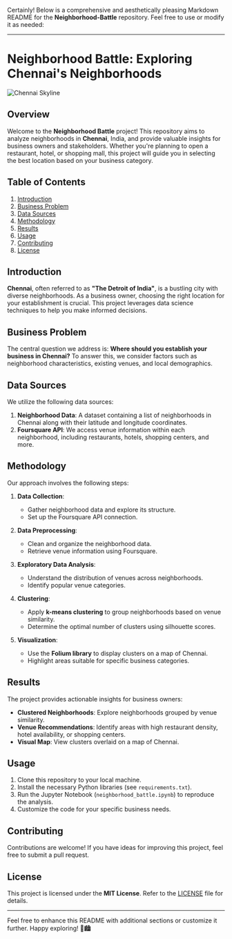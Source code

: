 Certainly! Below is a comprehensive and aesthetically pleasing Markdown README for the **Neighborhood-Battle** repository. Feel free to use or modify it as needed:

---

# Neighborhood Battle: Exploring Chennai's Neighborhoods

![Chennai Skyline](https://as1.ftcdn.net/v2/jpg/02/55/49/74/1000_F_255497442_LJLHtyDf0mqNBItaC7pI8esKsIOy46DG.jpg)

## Overview

Welcome to the **Neighborhood Battle** project! This repository aims to analyze neighborhoods in **Chennai**, India, and provide valuable insights for business owners and stakeholders. Whether you're planning to open a restaurant, hotel, or shopping mall, this project will guide you in selecting the best location based on your business category.

## Table of Contents

1. [Introduction](#introduction)
2. [Business Problem](#business-problem)
3. [Data Sources](#data-sources)
4. [Methodology](#methodology)
5. [Results](#results)
6. [Usage](#usage)
7. [Contributing](#contributing)
8. [License](#license)

## Introduction

**Chennai**, often referred to as **"The Detroit of India"**, is a bustling city with diverse neighborhoods. As a business owner, choosing the right location for your establishment is crucial. This project leverages data science techniques to help you make informed decisions.

## Business Problem

The central question we address is: **Where should you establish your business in Chennai?** To answer this, we consider factors such as neighborhood characteristics, existing venues, and local demographics.

## Data Sources

We utilize the following data sources:

1. **Neighborhood Data**: A dataset containing a list of neighborhoods in Chennai along with their latitude and longitude coordinates.
2. **Foursquare API**: We access venue information within each neighborhood, including restaurants, hotels, shopping centers, and more.

## Methodology

Our approach involves the following steps:

1. **Data Collection**:
    - Gather neighborhood data and explore its structure.
    - Set up the Foursquare API connection.

2. **Data Preprocessing**:
    - Clean and organize the neighborhood data.
    - Retrieve venue information using Foursquare.

3. **Exploratory Data Analysis**:
    - Understand the distribution of venues across neighborhoods.
    - Identify popular venue categories.

4. **Clustering**:
    - Apply **k-means clustering** to group neighborhoods based on venue similarity.
    - Determine the optimal number of clusters using silhouette scores.

5. **Visualization**:
    - Use the **Folium library** to display clusters on a map of Chennai.
    - Highlight areas suitable for specific business categories.

## Results

The project provides actionable insights for business owners:
- **Clustered Neighborhoods**: Explore neighborhoods grouped by venue similarity.
- **Venue Recommendations**: Identify areas with high restaurant density, hotel availability, or shopping centers.
- **Visual Map**: View clusters overlaid on a map of Chennai.

## Usage

1. Clone this repository to your local machine.
2. Install the necessary Python libraries (see `requirements.txt`).
3. Run the Jupyter Notebook (`neighborhood_battle.ipynb`) to reproduce the analysis.
4. Customize the code for your specific business needs.

## Contributing

Contributions are welcome! If you have ideas for improving this project, feel free to submit a pull request.

## License

This project is licensed under the **MIT License**. Refer to the [LICENSE](LICENSE) file for details.

---

Feel free to enhance this README with additional sections or customize it further. Happy exploring! 🌟🏙️
